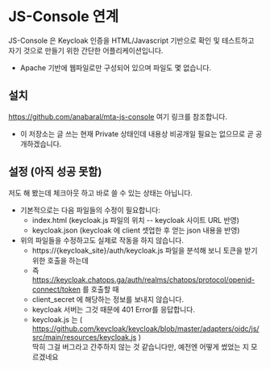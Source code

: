 # JS-Console 연계

JS-Console 은 Keycloak 인증을 HTML/Javascript 기반으로 확인 및 테스트하고 자기 것으로 만들기 위한 간단한 어플리케이션입니다.
- Apache 기반에 웹파일로만 구성되어 있으며 파일도 몇 없습니다.

## 설치

https://github.com/anabaral/mta-js-console  여기 링크를 참조합니다.
- 이 저장소는 글 쓰는 현재 Private 상태인데 내용상 비공개일 필요는 없으므로 곧 공개하겠습니다.  

## 설정 (아직 성공 못함)

저도 해 봤는데 체크아웃 하고 바로 쓸 수 있는 상태는 아닙니다.
- 기본적으로는 다음 파일들의 수정이 필요합니다:
  * index.html (keycloak.js 파일의 위치 -- keycloak 사이트 URL 반영)
  * keycloak.json (keycloak 에 client 셋업한 후 얻는 json 내용을 반영)
- 위의 파일들을 수정하고도 실제로 작동을 하지 않습니다.
  * https://{keycloak_site}/auth/keycloak.js 파일을 분석해 보니 토큰을 받기 위한 호출을 하는데
  * 즉 https://keycloak.chatops.ga/auth/realms/chatops/protocol/openid-connect/token 를 호출할 때
  * client_secret 에 해당하는 정보를 보내지 않습니다. 
  * keycloak 서버는 그것 때문에 401 Error를 응답합니다.
  * keycloak.js 는 ( https://github.com/keycloak/keycloak/blob/master/adapters/oidc/js/src/main/resources/keycloak.js )  
    딱히 그걸 버그라고 간주하지 않는 것 같습니다만, 예전엔 어떻게 썼었는 지 모르겠네요

    

